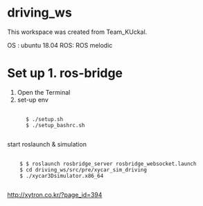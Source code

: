 # driving_ws
This workspace was created from Team_KUckal.

OS : ubuntu 18.04
ROS: ROS melodic

# Set up 1. ros-bridge
1. Open the Terminal
2. set-up env
<pre>
  <code>
      $ ./setup.sh
      $ ./setup_bashrc.sh      
  </code>
</pre>

start roslaunch & simulation
<pre>
  <code>
    $ $ roslaunch rosbridge_server rosbridge_websocket.launch
    $ cd driving_ws/src/pre/xycar_sim_driving
    $ ./xycar3Dsimulator.x86_64
  </code>
</pre>

http://xytron.co.kr/?page_id=394
